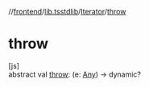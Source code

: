 //[frontend](../../../index.md)/[lib.tsstdlib](../index.md)/[Iterator](index.md)/[throw](throw.md)

# throw

[js]\
abstract val [throw](throw.md): (e: [Any](https://kotlinlang.org/api/latest/jvm/stdlib/kotlin/-any/index.html)) -&gt; dynamic?
